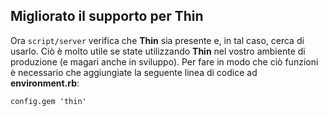 ## Migliorato il supporto per Thin

Ora `script/server` verifica che **Thin** sia presente e, in tal caso, cerca di usarlo. Ciò è molto utile se state utilizzando **Thin** nel vostro ambiente di produzione (e magari anche in sviluppo). Per fare in modo che ciò funzioni è necessario che aggiungiate la seguente linea di codice ad **environment.rb**:

	config.gem 'thin'